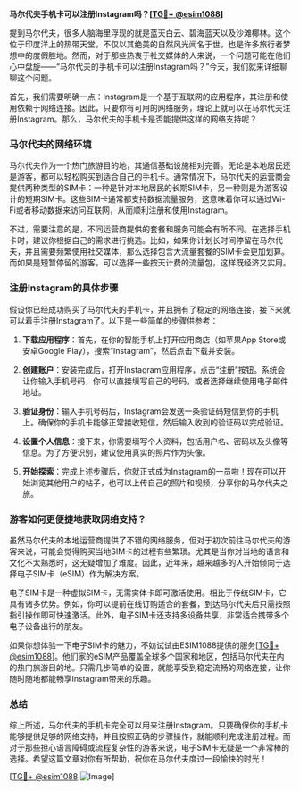 **马尔代夫手机卡可以注册Instagram吗？[[TG💪+ @esim1088](https://t.me/s/esim1088)]**

提到马尔代夫，很多人脑海里浮现的就是蓝天白云、碧海蓝天以及沙滩椰林。这个位于印度洋上的热带天堂，不仅以其绝美的自然风光闻名于世，也是许多旅行者梦想中的度假胜地。然而，对于那些热衷于社交媒体的人来说，一个问题可能在他们心中盘旋——“马尔代夫的手机卡可以注册Instagram吗？”今天，我们就来详细聊聊这个问题。

首先，我们需要明确一点：Instagram是一个基于互联网的应用程序，其注册和使用依赖于网络连接。因此，只要你有可用的网络服务，理论上就可以在马尔代夫注册Instagram。那么，马尔代夫的手机卡是否能提供这样的网络支持呢？

### 马尔代夫的网络环境

马尔代夫作为一个热门旅游目的地，其通信基础设施相对完善。无论是本地居民还是游客，都可以轻松购买到适合自己的手机卡。通常情况下，马尔代夫的运营商会提供两种类型的SIM卡：一种是针对本地居民的长期SIM卡，另一种则是为游客设计的短期SIM卡。这些SIM卡通常都支持数据流量服务，这意味着你可以通过Wi-Fi或者移动数据来访问互联网，从而顺利注册和使用Instagram。

不过，需要注意的是，不同运营商提供的套餐和服务可能会有所不同。在选择手机卡时，建议你根据自己的需求进行挑选。比如，如果你计划长时间停留在马尔代夫，并且需要频繁使用社交媒体，那么选择包含大流量套餐的SIM卡会更加划算。而如果是短暂停留的游客，可以选择一些按天计费的流量包，这样既经济又实用。

### 注册Instagram的具体步骤

假设你已经成功购买了马尔代夫的手机卡，并且拥有了稳定的网络连接，接下来就可以着手注册Instagram了。以下是一些简单的步骤供参考：

1. **下载应用程序**：首先，在你的智能手机上打开应用商店（如苹果App Store或安卓Google Play），搜索“Instagram”，然后点击下载并安装。
   
2. **创建账户**：安装完成后，打开Instagram应用程序，点击“注册”按钮。系统会让你输入手机号码，你可以直接填写自己的号码，或者选择继续使用电子邮件地址。

3. **验证身份**：输入手机号码后，Instagram会发送一条验证码短信到你的手机上。确保你的手机卡能够正常接收短信，然后输入收到的验证码以完成验证。

4. **设置个人信息**：接下来，你需要填写个人资料，包括用户名、密码以及头像等信息。为了方便识别，建议使用真实的照片作为头像。

5. **开始探索**：完成上述步骤后，你就正式成为Instagram的一员啦！现在可以开始浏览其他用户的帖子，也可以上传自己的照片和视频，分享你的马尔代夫之旅。

### 游客如何更便捷地获取网络支持？

虽然马尔代夫的本地运营商提供了不错的网络服务，但对于初次前往马尔代夫的游客来说，可能会觉得购买当地SIM卡的过程有些繁琐。尤其是当你对当地的语言和文化不太熟悉时，这无疑增加了难度。因此，近年来，越来越多的人开始倾向于选择电子SIM卡（eSIM）作为解决方案。

电子SIM卡是一种虚拟SIM卡，无需实体卡即可激活使用。相比于传统SIM卡，它具有诸多优势。例如，你可以提前在线订购适合的套餐，到达马尔代夫后只需按照指引操作即可快速激活。此外，电子SIM卡还支持多设备共享，非常适合携带多个电子设备出行的朋友。

如果你想体验一下电子SIM卡的魅力，不妨试试由ESIM1088提供的服务[[TG💪+ @esim1088](https://t.me/s/esim1088)]。他们家的eSIM产品覆盖全球多个国家和地区，包括马尔代夫在内的热门旅游目的地。只需几步简单的设置，就能享受到稳定流畅的网络连接，让你随时随地都能畅享Instagram带来的乐趣。

### 总结

综上所述，马尔代夫的手机卡完全可以用来注册Instagram。只要确保你的手机卡能够提供足够的网络支持，并且按照正确的步骤操作，就能顺利完成注册过程。而对于那些担心语言障碍或流程复杂性的游客来说，电子SIM卡无疑是一个非常棒的选择。希望这篇文章对你有所帮助，祝你在马尔代夫度过一段愉快的时光！

[[TG💪+ @esim1088](https://t.me/s/esim1088) ![Image](https://i.postimg.cc/4NQfJmqS/Snipaste-2025-05-13-00-14-12.png)]